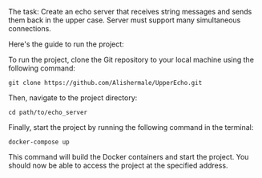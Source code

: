The task:
Create an echo server that receives string messages and sends them back in the upper case. Server must support many simultaneous connections.

Here's the guide to run the project:

To run the project, clone the Git repository to your local machine using the following command:

`git clone https://github.com/Alishermale/UpperEcho.git`

Then, navigate to the project directory:

`cd path/to/echo_server`

Finally, start the project by running the following command in the terminal:

`docker-compose up`

This command will build the Docker containers and start the project. You should now be able to access the project at the specified address.